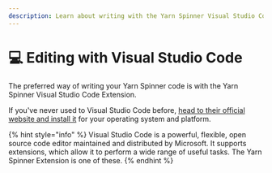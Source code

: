 ```yaml
---
description: Learn about writing with the Yarn Spinner Visual Studio Code Extension.
---
```


# 💻 Editing with Visual Studio Code

The preferred way of writing your Yarn Spinner code is with the Yarn Spinner Visual Studio Code Extension.&#x20;

If you've never used to Visual Studio Code before, [head to their official website and install it](https://code.visualstudio.com) for your operating system and platform.

{% hint style="info" %}
Visual Studio Code is a powerful, flexible, open source code editor maintained and distributed by Microsoft. It supports extensions, which allow it to perform a wide range of useful tasks. The Yarn Spinner Extension is one of these.
{% endhint %}

##


